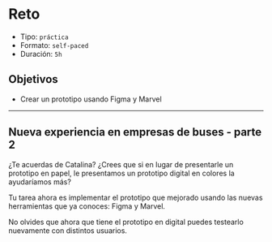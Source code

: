 # Reto

- Tipo: `práctica`
- Formato: `self-paced`
- Duración: `5h`

## Objetivos

- Crear un prototipo usando Figma y Marvel

***

## Nueva experiencia en empresas de buses - parte 2

¿Te acuerdas de Catalina? ¿Crees que si en lugar de presentarle un prototipo en
papel, le presentamos un prototipo digital en colores la ayudaríamos más?

Tu tarea ahora es implementar el prototipo que mejorado usando las nuevas
herramientas que ya conoces: Figma y Marvel.

No olvides que ahora que tiene el prototipo en digital puedes testearlo
nuevamente con distintos usuarios.
